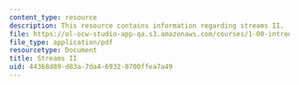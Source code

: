 ```yaml
---
content_type: resource
description: This resource contains information regarding streams II.
file: https://ol-ocw-studio-app-qa.s3.amazonaws.com/courses/1-00-introduction-to-computers-and-engineering-problem-solving-spring-2012/44368d89d83a7da469328700ffea7a49_MIT1_00S12_Lec_24.pdf
file_type: application/pdf
resourcetype: Document
title: Streams II
uid: 44368d89-d83a-7da4-6932-8700ffea7a49
---
```

